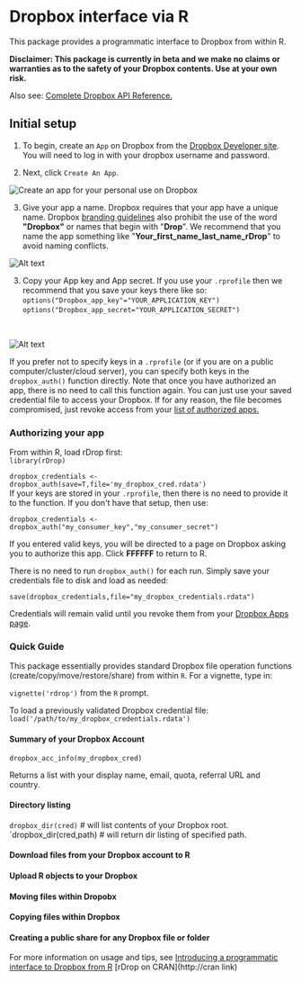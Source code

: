 # Dropbox interface via R

This package provides a  programmatic interface to Dropbox from within R.

**Disclaimer: This package is currently in beta and we make no claims or warranties as to the safety of your Dropbox contents. Use at your own risk.**

Also see:
[Complete Dropbox API Reference.](https://www2.dropbox.com/developers/reference/api)


## Initial setup
1. To begin, create an `App` on Dropbox from the [Dropbox Developer site](https://www2.dropbox.com/developers/apps). You will need to log in with your dropbox username and password.

2. Next, click `Create An App`.

![Create an app for your personal use on Dropbox](https://github.com/karthikram/rDrop/blob/master/screenshots/create_app.png?raw=true
)

3. Give your app a name. Dropbox requires that your app have a unique name. Dropbox [branding guidelines](https://www2.dropbox.com/developers/reference/branding) also prohibit the use of the word **"Dropbox"** or names that begin with "**Drop**". We recommend that you name the app something like "**Your_first_name_last_name_rDrop**" to avoid naming conflicts.


![Alt text](https://github.com/karthikram/rDrop/blob/master/screenshots/name_your_app.png?raw=true)

3. Copy your App key and App secret. If you use your `.rprofile` then we recommend that you save your keys there like so: <br>
`options("Dropbox_app_key"="YOUR_APPLICATION_KEY")`<br>
`options("Dropbox_app_secret="YOUR_APPLICATION_SECRET")`
<br>

![Alt text](https://github.com/karthikram/rDrop/blob/master/screenshots/keys.png?raw=true)

If you prefer not to specify keys in a `.rprofile` (or if you are on a public computer/cluster/cloud server), you can specify both keys in the `dropbox_auth()` function directly. Note that once you have authorized an app, there is no need to call this function again. You can just use your saved credential file to access your Dropbox. If for any reason, the file becomes compromised, just revoke access from your [list of authorized apps.](https://www2.dropbox.com/account#applications)

### Authorizing your app
From within R, load rDrop first: <br>
`library(rDrop)`

 `dropbox_credentials <- dropbox_auth(save=T,file='my_dropbox_cred.rdata')`
 <br>
 If your keys are stored in your `.rprofile`, then there is no need to provide it to the function. If you don't have that setup, then use: <br>

 `dropbox_credentials <- dropbox_auth("my_consumer_key","my_consumer_secret")` <br>

 If you entered valid keys, you will be directed to a page on Dropbox asking you to authorize this app. Click **FFFFFF** to return to R.

 There is no need to run `dropbox_auth()` for each run. Simply save your credentials file to disk and load as needed:

 `save(dropbox_credentials,file="my_dropbox_credentials.rdata")`

 Credentials will remain valid until you revoke them from your [Dropbox Apps page](https://www2.dropbox.com/developers/apps).


### Quick Guide
This package essentially provides standard Dropbox file operation functions (create/copy/move/restore/share) from within `R`. For a vignette, type in: <br>

`vignette('rdrop')` from the `R` prompt.

To load a previously validated Dropbox credential file: <br>
`load('/path/to/my_dropbox_credentials.rdata')`

#### Summary of your Dropbox Account

`dropbox_acc_info(my_dropbox_cred)`

Returns a list with your display name, email, quota, referral URL and country.

#### Directory listing

`dropbox_dir(cred)` # will list contents of your Dropbox root.
`dropbox_dir(cred,path) # will return dir listing of specified path.

#### Download files from your Dropbox account to R

#### Upload R objects to your Dropbox

#### Moving files within Dropobx

#### Copying files within Dropbox

#### Creating a public share for any Dropbox file or folder


For more information on usage and tips, see [Introducing a programmatic interface to Dropbox from R](http://inundata.org/...)
[rDrop on CRAN](http://cran link)

